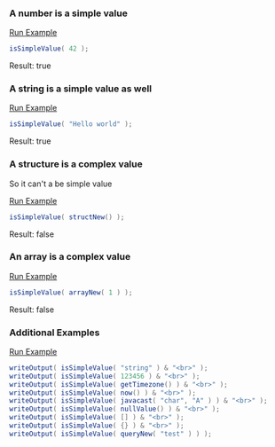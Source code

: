 ### A number is a simple value



<a href="https://try.boxlang.io/?code=eJzLLA7OzC3ISQ1LzClN1VAwMVLQtOYCAFTKBoA%3D" target="_blank">Run Example</a>

```java
isSimpleValue( 42 );

```

Result: true

### A string is a simple value as well



<a href="https://try.boxlang.io/?code=eJzLLA7OzC3ISQ1LzClN1VBQ8kjNyclXKM8vyklRUtC05gIAwFQKmg%3D%3D" target="_blank">Run Example</a>

```java
isSimpleValue( "Hello world" );

```

Result: true

### A structure is a complex value

So it can't a be simple value

<a href="https://try.boxlang.io/?code=eJzLLA7OzC3ISQ1LzClN1VAoLikqTS7xSy3X0FTQtOYCALCMCjo%3D" target="_blank">Run Example</a>

```java
isSimpleValue( structNew() );

```

Result: false

### An array is a complex value



<a href="https://try.boxlang.io/?code=eJzLLA7OzC3ISQ1LzClN1VBILCpKrPRLLddQMFTQVNC05gIAwT8KJQ%3D%3D" target="_blank">Run Example</a>

```java
isSimpleValue( arrayNew( 1 ) );

```

Result: false

### Additional Examples

<a href="https://try.boxlang.io/?code=eJwrL8osSfUvLSkoLdFQyCwOzswtyEkNS8wpTdVQUCouKcrMS1dS0FRQU1CySSqyAzKtucrxaDE0MjYxNSNBQ3pqSUhmbmpVfl6qhiYJ%2BvLyy0lSn5VYlpicWAyUUErOSCxS0lFQcgR5jAQbS3NyIExSdEXHkqC4upYExYWlqUWVfqnlQB%2BVpBaXQDwD1AMAZpWTJw%3D%3D" target="_blank">Run Example</a>

```java
writeOutput( isSimpleValue( "string" ) & "<br>" );
writeOutput( isSimpleValue( 123456 ) & "<br>" );
writeOutput( isSimpleValue( getTimezone() ) & "<br>" );
writeOutput( isSimpleValue( now() ) & "<br>" );
writeOutput( isSimpleValue( javacast( "char", "A" ) ) & "<br>" );
writeOutput( isSimpleValue( nullValue() ) & "<br>" );
writeOutput( isSimpleValue( [] ) & "<br>" );
writeOutput( isSimpleValue( {} ) & "<br>" );
writeOutput( isSimpleValue( queryNew( "test" ) ) );

```



